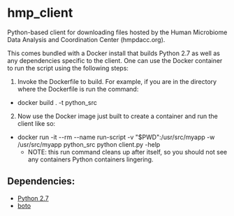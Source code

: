 # hmp_client

Python-based client for downloading files hosted by the Human Microbiome Data Analysis and Coordination Center (hmpdacc.org).

This comes bundled with a Docker install that builds Python 2.7 as well as any dependencies specific to the client. One can use the Docker container to run the script using the following steps:

1. Invoke the Dockerfile to build. For example, if you are in the directory where the Dockerfile is run the command:
  * docker build . -t python_src
2. Now use the Docker image just built to create a container and run the client like so:
  * docker run -it --rm --name run-script -v "$PWD":/usr/src/myapp -w /usr/src/myapp python_src python client.py -help
    * NOTE: this run command cleans up after itself, so you should not see any containers Python containers lingering.

## Dependencies:
- [Python 2.7](https://www.python.org/download/releases/2.7/)
- [boto](https://pypi.python.org/pypi/boto) 
